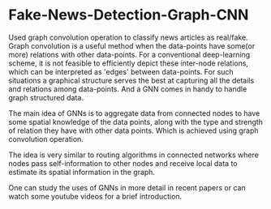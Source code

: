 # Fake-News-Detection-Graph-CNN

Used graph convolution operation to classify news articles as real/fake.
Graph convolution is a useful method when the data-points have some(or more) relations with other data-points.
For a conventional deep-learning scheme, it is not feasible to efficiently depict these inter-node relations, which can be interpreted as 'edges' between data-points.
For such situations a graphical structure serves the best at capturing all the details and relations among data-points.
And a GNN comes in handy to handle graph structured data.

The main idea of GNNs is to aggregate data from connected nodes to have some spatial knowledge of the data points, along with the type and strength of relation they have with other data points. Which is achieved using graph convolution operation.

The idea is very similar to routing algorithms in connected networks where nodes pass self-information to other nodes and receive local data to estimate its spatial information in the graph.

One can study the uses of GNNs in more detail in recent papers or can watch some youtube videos for a brief introduction.
